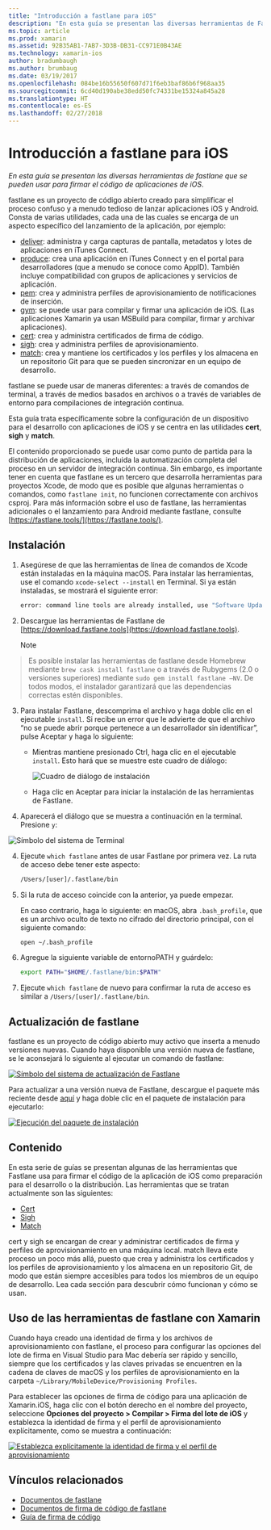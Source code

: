 ```yaml
---
title: "Introducción a fastlane para iOS"
description: "En esta guía se presentan las diversas herramientas de Fastlane que se pueden usar para firmar el código de aplicaciones de iOS."
ms.topic: article
ms.prod: xamarin
ms.assetid: 92B35AB1-7AB7-3D3B-DB31-CC971E0B43AE
ms.technology: xamarin-ios
author: bradumbaugh
ms.author: brumbaug
ms.date: 03/19/2017
ms.openlocfilehash: 084be16b55650f607d71f6eb3baf86b6f968aa35
ms.sourcegitcommit: 6cd40d190abe38edd50fc74331be15324a845a28
ms.translationtype: HT
ms.contentlocale: es-ES
ms.lasthandoff: 02/27/2018
---
```

# <a name="introduction-to-fastlane-for-ios"></a>Introducción a fastlane para iOS

_En esta guía se presentan las diversas herramientas de fastlane que se pueden usar para firmar el código de aplicaciones de iOS_.

fastlane es un proyecto de código abierto creado para simplificar el proceso confuso y a menudo tedioso de lanzar aplicaciones iOS y Android. Consta de varias utilidades, cada una de las cuales se encarga de un aspecto específico del lanzamiento de la aplicación, por ejemplo:

- [deliver](https://github.com/fastlane/fastlane/tree/master/deliver#readme): administra y carga capturas de pantalla, metadatos y lotes de aplicaciones en iTunes Connect.
- [produce](https://github.com/fastlane/fastlane/tree/master/produce#readme): crea una aplicación en iTunes Connect y en el portal para desarrolladores (que a menudo se conoce como AppID). También incluye compatibilidad con grupos de aplicaciones y servicios de aplicación.
- [pem](https://github.com/fastlane/fastlane/tree/master/pem#readme): crea y administra perfiles de aprovisionamiento de notificaciones de inserción.
- [gym](https://github.com/fastlane/fastlane/tree/master/gym#readme): se puede usar para compilar y firmar una aplicación de iOS. (Las aplicaciones Xamarin ya usan MSBuild para compilar, firmar y archivar aplicaciones).
- [cert](https://github.com/fastlane/fastlane/tree/master/cert#readme): crea y administra certificados de firma de código. 
- [sigh](https://github.com/fastlane/fastlane/tree/master/sigh#readme): crea y administra perfiles de aprovisionamiento.
- [match](https://github.com/fastlane/fastlane/tree/master/match#readme): crea y mantiene los certificados y los perfiles y los almacena en un repositorio Git para que se pueden sincronizar en un equipo de desarrollo.

fastlane se puede usar de maneras diferentes: a través de comandos de terminal, a través de medios basados en archivos o a través de variables de entorno para compilaciones de integración continua. 

Esta guía trata específicamente sobre la configuración de un dispositivo para el desarrollo con aplicaciones de iOS y se centra en las utilidades **cert**, **sigh** y **match**. 

El contenido proporcionado se puede usar como punto de partida para la distribución de aplicaciones, incluida la automatización completa del proceso en un servidor de integración continua. Sin embargo, es importante tener en cuenta que fastlane es un tercero que desarrolla herramientas para proyectos Xcode, de modo que es posible que algunas herramientas o comandos, como `fastlane init`, no funcionen correctamente con archivos csproj. Para más información sobre el uso de fastlane, las herramientas adicionales o el lanzamiento para Android mediante fastlane, consulte [https://fastlane.tools/](https://fastlane.tools/).

<a name="Installation" />

## <a name="installation"></a>Instalación

1. Asegúrese de que las herramientas de línea de comandos de Xcode están instaladas en la máquina macOS. Para instalar las herramientas, use el comando `xcode-select --install` en Terminal. Si ya están instaladas, se mostrará el siguiente error:

    ```bash
    error: command line tools are already installed, use "Software Update" to install updates
    ```

2. Descargue las herramientas de Fastlane de [https://download.fastlane.tools](https://download.fastlane.tools). 

    > [!NOTE]
> Es posible instalar las herramientas de fastlane desde Homebrew mediante `brew cask install fastlane` o a través de Rubygems (2.0 o versiones superiores) mediante `sudo gem install fastlane –NV`. De todos modos, el instalador garantizará que las dependencias correctas estén disponibles. 

3. Para instalar Fastlane, descomprima el archivo y haga doble clic en el ejecutable `install`. Si recibe un error que le advierte de que el archivo “no se puede abrir porque pertenece a un desarrollador sin identificar”, pulse Aceptar y haga lo siguiente:
    - Mientras mantiene presionado Ctrl, haga clic en el ejecutable `install`. Esto hará que se muestre este cuadro de diálogo:

      ![](images/fastlane-image12.png "Cuadro de diálogo de instalación")
    
    - Haga clic en Aceptar para iniciar la instalación de las herramientas de Fastlane.

4. Aparecerá el diálogo que se muestra a continuación en la terminal. Presione `y`:

  ![](images/fastlane-image13.png "Símbolo del sistema de Terminal")
 
4. Ejecute `which fastlane` antes de usar Fastlane por primera vez. La ruta de acceso debe tener este aspecto: 

    ```bash
    /Users/[user]/.fastlane/bin
    ```

5. Si la ruta de acceso coincide con la anterior, ya puede empezar.

     En caso contrario, haga lo siguiente: en macOS, abra `.bash_profile`, que es un archivo oculto de texto no cifrado del directorio principal, con el siguiente comando:

    ```bash
    open ~/.bash_profile
    ```

6. Agregue la siguiente variable de entornoPATH y guárdelo: 

    ```bash
    export PATH="$HOME/.fastlane/bin:$PATH"
    ```

7.  Ejecute `which fastlane` de nuevo para confirmar la ruta de acceso es similar a `/Users/[user]/.fastlane/bin`.


## <a name="updating-fastlane"></a>Actualización de fastlane

fastlane es un proyecto de código abierto muy activo que inserta a menudo versiones nuevas. Cuando haya disponible una versión nueva de fastlane, se le aconsejará lo siguiente al ejecutar un comando de fastlane:

[ ![](images/fastlane-image0.png "Símbolo del sistema de actualización de Fastlane")](images/fastlane-image0.png)


Para actualizar a una versión nueva de Fastlane, descargue el paquete más reciente desde [aquí](https://download.fastlane.tools) y haga doble clic en el paquete de instalación para ejecutarlo:

[ ![](images/fastlane-image0a.png "Ejecución del paquete de instalación")](images/fastlane-image0a.png)


## <a name="contents"></a>Contenido

En esta serie de guías se presentan algunas de las herramientas que Fastlane usa para firmar el código de la aplicación de iOS como preparación para el desarrollo o la distribución. Las herramientas que se tratan actualmente son las siguientes:

- [Cert](~/ios/deploy-test/provisioning/fastlane/cert.md)
- [Sigh](~/ios/deploy-test/provisioning/fastlane/sigh.md)
- [Match](~/ios/deploy-test/provisioning/fastlane/match.md)

cert y sigh se encargan de crear y administrar certificados de firma y perfiles de aprovisionamiento en una máquina local. match lleva este proceso un poco más allá, puesto que crea y administra los certificados y los perfiles de aprovisionamiento y los almacena en un repositorio Git, de modo que están siempre accesibles para todos los miembros de un equipo de desarrollo. Lea cada sección para descubrir cómo funcionan y cómo se usan.

## <a name="using-fastlane-tools-with-xamarin"></a>Uso de las herramientas de fastlane con Xamarin

Cuando haya creado una identidad de firma y los archivos de aprovisionamiento con fastlane, el proceso para configurar las opciones del lote de firma en Visual Studio para Mac debería ser rápido y sencillo, siempre que los certificados y las claves privadas se encuentren en la cadena de claves de macOS y los perfiles de aprovisionamiento en la carpeta `~/Library/MobileDevice/Provisioning Profiles`.

Para establecer las opciones de firma de código para una aplicación de Xamarin.iOS, haga clic con el botón derecho en el nombre del proyecto, seleccione **Opciones del proyecto > Compilar > Firma del lote de iOS** y establezca la identidad de firma y el perfil de aprovisionamiento explícitamente, como se muestra a continuación:

[ ![](images/fastlane-image11.png "Establezca explícitamente la identidad de firma y el perfil de aprovisionamiento")](images/fastlane-image11.png)

## <a name="related-links"></a>Vínculos relacionados

- [Documentos de fastlane](https://fastlane.tools/)
- [Documentos de firma de código de fastlane](https://docs.fastlane.tools/codesigning/getting-started/)
- [Guía de firma de código](https://codesigning.guide/)
